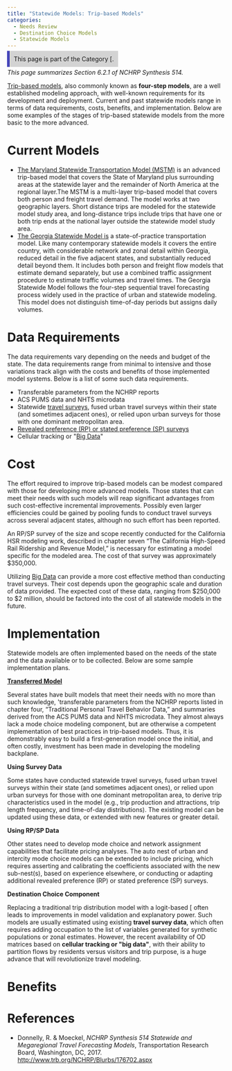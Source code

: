 ```yaml
---
title: "Statewide Models: Trip-based Models"
categories:
  - Needs Review
  - Destination Choice Models
  - Statewide Models
---
```


<span style="background:lightgrey;padding:10px;border-left: thick double #0000aa;"> This page is part of the Category \[.</span>

*This page summarizes Section 6.2.1 of NCHRP Synthesis 514.*

[Trip-based models](Trip_Based_Models), also commonly known as **four-step models**, are a well established modeling approach, with well-known requirements for its development and deployment. Current and past statewide models range in terms of data requirements, costs, benefits, and implementation. Below are some examples of the stages of trip-based statewide models from the more basic to the more advanced.

Current Models
==============

-   [The Maryland Statewide Transportation Model (MSTM)](Maryland_Statewide_Transportation_Model) is an advanced trip-based model that covers the State of Maryland plus surrounding areas at the statewide layer and the remainder of North America at the regional layer.The MSTM is a multi-layer trip-based model that covers both person and freight travel demand. The model works at two geographic layers. Short distance trips are modeled for the statewide model study area, and long-distance trips include trips that have one or both trip ends at the national layer outside the statewide model study area.
-   [The Georgia Statewide Model is](Georgia_Statewide_Model) a state-of-practice transportation model. Like many contemporary statewide models it covers the entire country, with considerable network and zonal detail within Georgia, reduced detail in the five adjacent states, and substantially reduced detail beyond them. It includes both person and freight flow models that estimate demand separately, but use a combined traffic assignment procedure to estimate traffic volumes and travel times. The Georgia Statewide Model follows the four-step sequential travel forecasting process widely used in the practice of urban and statewide modeling. This model does not distinguish time-of-day periods but assigns daily volumes.

Data Requirements
=================

The data requirements vary depending on the needs and budget of the state. The data requirements range from minimal to intensive and those variations track align with the costs and benefits of those implemented model systems. Below is a list of some such data requirements.

-   Transferable parameters from the NCHRP reports
-   ACS PUMS data and NHTS microdata
-   Statewide [travel surveys](Travel_surveys), fused urban travel surveys within their state (and sometimes adjacent ones), or relied upon urban surveys for those with one dominant metropolitan area.
-   [Revealed preference (RP) or stated preference (SP) surveys](Stated_preference_surveys)
-   Cellular tracking or "[Big Data](Big_Data)"

Cost
====

The effort required to improve trip-based models can be modest compared with those for developing more advanced models. Those states that can meet their needs with such models will reap significant advantages from such cost-effective incremental improvements. Possibly even larger efficiencies could be gained by pooling funds to conduct travel surveys across several adjacent states, although no such effort has been reported.

An RP/SP survey of the size and scope recently conducted for the California HSR modeling work, described in chapter seven “The California High-Speed Rail Ridership and Revenue Model,” is necessary for estimating a model specific for the modeled area. The cost of that survey was approximately \$350,000.

Utilizing [Big Data](Big_Data) can provide a more cost effective method than conducting travel surveys. Their cost depends upon the geographic scale and duration of data provided. The expected cost of these data, ranging from \$250,000 to \$2 million, should be factored into the cost of all statewide models in the future.

Implementation
==============

Statewide models are often implemented based on the needs of the state and the data available or to be collected. Below are some sample implementation plans.

**[Transferred Model](Model_Transferability)**

Several states have built models that meet their needs with no more than such knowledge, 'transferable parameters from the NCHRP reports listed in chapter four, “Traditional Personal Travel Behavior Data,” and summaries derived from the ACS PUMS data and NHTS microdata. They almost always lack a mode choice modeling component, but are otherwise a competent implementation of best practices in trip-based models. Thus, it is demonstrably easy to build a first-generation model once the initial, and often costly, investment has been made in developing the modeling backplane.

**Using Survey Data**

Some states have conducted statewide travel surveys, fused urban travel surveys within their state (and sometimes adjacent ones), or relied upon urban surveys for those with one dominant metropolitan area, to derive trip characteristics used in the model (e.g., trip production and attractions, trip length frequency, and time-of-day distributions). The existing model can be updated using these data, or extended with new features or greater detail.

**Using RP/SP Data**

Other states need to develop mode choice and network assignment capabilities that facilitate pricing analyses. The auto nest of urban and intercity mode choice models can be extended to include pricing, which requires asserting and calibrating the coefficients associated with the new sub-nest(s), based on experience elsewhere, or conducting or adapting additional revealed preference (RP) or stated preference (SP) surveys.

**Destination Choice Component**

Replacing a traditional trip distribution model with a logit-based \[ often leads to improvements in model validation and explanatory power. Such models are usually estimated using existing **travel survey data**, which often requires adding occupation to the list of variables generated for synthetic populations or zonal estimates. However, the recent availability of OD matrices based on **cellular tracking or "big data"**, with their ability to partition flows by residents versus visitors and trip purpose, is a huge advance that will revolutionize travel modeling.

Benefits
========

References
==========

-   Donnelly, R. & Moeckel, *NCHRP Synthesis 514 Statewide and Megaregional Travel Forecasting Models*, Transportation Research Board, Washington, DC, 2017. <http://www.trb.org/NCHRP/Blurbs/176702.aspx>


